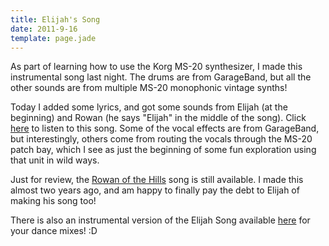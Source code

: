 ```yaml
---
title: Elijah's Song
date: 2011-9-16
template: page.jade
---
```


As part of learning how to use the Korg MS-20 synthesizer, I made this
instrumental song last night. The drums are from GarageBand, but all the
other sounds are from multiple MS-20 monophonic vintage synths!
  
  
Today I added some lyrics, and got some sounds from Elijah (at the beginning)
and Rowan (he says "Elijah" in the middle of the song). Click [here](http://www.mountainwerks.org/mwmusic/songs/ElijahSong%20Vocals.mp3) to
listen to this song. Some of the vocal effects are from GarageBand, but
interestingly, others come from routing the vocals through the MS-20 patch
bay, which I see as just the beginning of some fun exploration using that
unit in wild ways.
  
  
Just for review, the [Rowan of the Hills](http://www.mountainwerks.org/mwmusic/songs/Rowan%20of%20the%20Hills.mp3) song
is still available. I made this almost two years ago, and am happy to finally
pay the debt to Elijah of making his song too!
  
  
There is also an instrumental version of the Elijah Song available [here](http://www.mountainwerks.org/mwmusic/songs/ElijahSong.mp3) for
your dance mixes! :D
